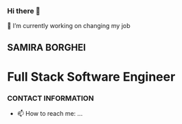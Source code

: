 ### Hi there 👋
🔭 I’m currently working on changing my job
## SAMIRA BORGHEI 
# Full Stack Software Engineer 
### CONTACT INFORMATION
- 📫 How to reach me: ...



<!--
**samiraborghei/samiraborghei** is a ✨ _special_ ✨ repository because its `README.md` (this file) appears on your GitHub profile.

Here are some ideas to get you started:

- 🔭 I’m currently working on ...
- 🌱 I’m currently learning ...
- 👯 I’m looking to collaborate on ...
- 🤔 I’m looking for help with ...
- 💬 Ask me about ...
- 📫 How to reach me: ...
- 😄 Pronouns: ...
- ⚡ Fun fact: ...
-->

